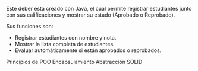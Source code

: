 Este deber esta creado con Java, el cual permite registrar estudiantes junto con sus calificaciones y mostrar su estado (Aprobado o Reprobado).

Sus funciones son:
- Registrar estudiantes con nombre y nota.
- Mostrar la lista completa de estudiantes.
- Evaluar automáticamente si están aprobados o reprobados.

Principios de POO 
Encapsulamiento
Abstracción
SOLID

